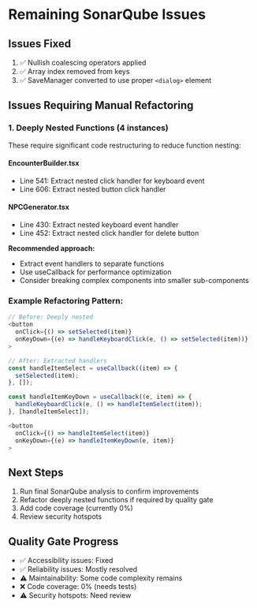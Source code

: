 # Remaining SonarQube Issues

## Issues Fixed
1. ✅ Nullish coalescing operators applied
2. ✅ Array index removed from keys
3. ✅ SaveManager converted to use proper `<dialog>` element

## Issues Requiring Manual Refactoring

### 1. Deeply Nested Functions (4 instances)
These require significant code restructuring to reduce function nesting:

#### EncounterBuilder.tsx
- Line 541: Extract nested click handler for keyboard event
- Line 606: Extract nested button click handler

#### NPCGenerator.tsx  
- Line 430: Extract nested keyboard event handler
- Line 452: Extract nested click handler for delete button

**Recommended approach:**
- Extract event handlers to separate functions
- Use useCallback for performance optimization
- Consider breaking complex components into smaller sub-components

### Example Refactoring Pattern:
```typescript
// Before: Deeply nested
<button
  onClick={() => setSelected(item)}
  onKeyDown={(e) => handleKeyboardClick(e, () => setSelected(item))}
>

// After: Extracted handlers
const handleItemSelect = useCallback((item) => {
  setSelected(item);
}, []);

const handleItemKeyDown = useCallback((e, item) => {
  handleKeyboardClick(e, () => handleItemSelect(item));
}, [handleItemSelect]);

<button
  onClick={() => handleItemSelect(item)}
  onKeyDown={(e) => handleItemKeyDown(e, item)}
>
```

## Next Steps
1. Run final SonarQube analysis to confirm improvements
2. Refactor deeply nested functions if required by quality gate
3. Add code coverage (currently 0%)
4. Review security hotspots

## Quality Gate Progress
- ✅ Accessibility issues: Fixed
- ✅ Reliability issues: Mostly resolved
- ⚠️ Maintainability: Some code complexity remains
- ❌ Code coverage: 0% (needs tests)
- ⚠️ Security hotspots: Need review